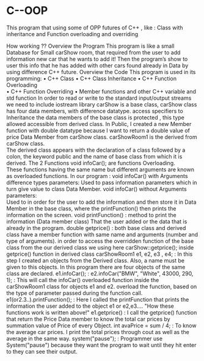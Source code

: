 # C--OOP
This program that using some of OPP futures of C++ , like : Class with inheritance and Function overloading and overriding 

How working ?? 
Overview the Program 
This program is like a small Database for Small carShow room, that required from the user to add information new car that he wants to add it! Then the program’s show to
user this info that he has added with other cars found already in Data by using difference C++ future. 
Overview the Code 
This program is used in its programming:
•	C++ Class
•	C++ Class Inheritance
•	C++ Function Overloading  
•	C++ Function Overriding
•	Member functions and other C++ variable and std function 
In order to read or write to the standard input/output streams we need to include iostream library 
carShow is a base class, carShow class has four data members, with difference datatype.
access specifiers to Inheritance the data members of the base class is protected , this type allowed accessible from derived class.
In Public, I created a new Member function with double datatype because I want to return a double value of price Data Member from carShow class.
carShowRoom1 is the derived from carShow class.   
The derived class appears with the declaration of a class followed by a colon, the keyword public and the name of base class from which it is derived.
The 2 Functions void infoCar();
are functions Overloading.                             
These functions having the same name but different arguments are known as overloaded functions.
In our program :
void infoCar() with Arguments difference types parameters: 
Used to pass information parameters which in turn give value to class Data Member.
void infoCar() without Arguments parameters:      
Used to in order for the user to add the information and then store it in Data Member in the base class, where the printFunction() then prints the information on the screen.
void printFunction() : 
method to print the information (Data member class) That the user added or the data that is already in the program.
double getprice() :
both base class and derived class have a member function with same name and arguments (number and type of arguments).
in order to access the overridden function of the base class from the our derived class we using here carShow::getprice();
inside getprice() function in derived class 
carShowRoom1 e1, e2, e3 , e4; :
In this step I created an objects from the Derived class. Also, a name must be given to this objects.
In this program there are four objects of the same class are declared.
e1.infoCar(); :
e2.infoCar("BMW", "White", 43000, 290, 1); : 
This will call the infoCar() overloaded function inside the carShowRoom1 class for objects e1 and e2.
overload the function, based on the type of parameter passed during the function call.
e1(or2.3..).printFunction(); :
Here I called the printFunction that prints the information the user added to the object e1 or e2,e3….
"How these functions work is written above!"
e1.getprice() :
I call the getprice() function that return the Price Data member to know the total car prices by summation value of Price of every Object.
int avaPrice = sum / 4; : To know the average car prices.
I print the total prices through cout as well as the average in the same way. 
system("pause"); : Programmer use System("pause") because they want the program to wait until they hit enter to they can see their output.



